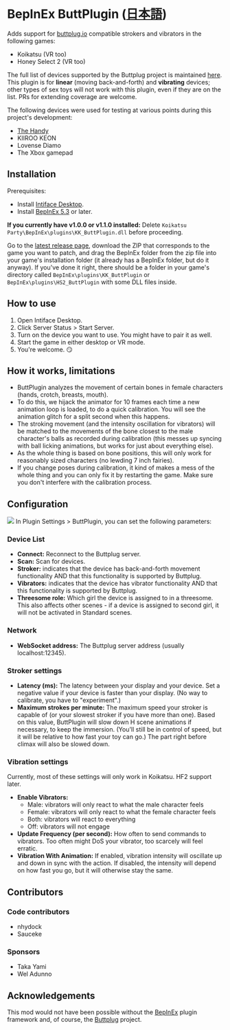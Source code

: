 # BepInEx ButtPlugin ([日本語](マニュアル.md))
Adds support for [buttplug.io](https://buttplug.io/) compatible strokers and vibrators in the following games:
* Koikatsu (VR too)
* Honey Select 2 (VR too)

The full list of devices supported by the Buttplug project is maintained [here](https://iostindex.com/?filter0ButtplugSupport=4). This plugin is for **linear** (moving back-and-forth) and **vibrating** devices; other types of sex toys will not work with this plugin, even if they are on the list. PRs for extending coverage are welcome.

The following devices were used for testing at various points during this project's development:
* [The Handy](https://www.thehandy.com/?ref=saucekebenfield&utm_source=saucekebenfield&utm_medium=affiliate&utm_campaign=The+Handy+Affiliate+program)
* KIIROO KEON
* Lovense Diamo
* The Xbox gamepad

## Installation
Prerequisites:
* Install [Intiface Desktop](https://intiface.com/desktop/).
* Install [BepInEx 5.3](https://github.com/BepInEx/BepInEx/releases) or later.

**If you currently have v1.0.0 or v1.1.0 installed:** Delete ``Koikatsu Party\BepInEx\plugins\KK_ButtPlugin.dll`` before proceeding.

Go to the [latest release page](https://github.com/Sauceke/BepInEx.ButtPlugin/releases), download the ZIP that corresponds to the game you want to patch, and drag the BepInEx folder from the zip file into your game's installation folder (it already has a BepInEx folder, but do it anyway). If you've done it right, there should be a folder in your game's directory called ``BepInEx\plugins\KK_ButtPlugin`` or ``BepInEx\plugins\HS2_ButtPlugin`` with some DLL files inside.

## How to use
1. Open Intiface Desktop.
1. Click Server Status > Start Server.
1. Turn on the device you want to use. You might have to pair it as well.
1. Start the game in either desktop or VR mode.
1. You're welcome. 😏

## How it works, limitations
* ButtPlugin analyzes the movement of certain bones in female characters (hands, crotch, breasts, mouth).
* To do this, we hijack the animator for 10 frames each time a new animation loop is loaded, to do a quick calibration. You will see the animation glitch for a split second when this happens.
* The stroking movement (and the intensity oscillation for vibrators) will be matched to the movements of the bone closest to the male character's balls as recorded during calibration (this messes up syncing with ball licking animations, but works for just about everything else).
* As the whole thing is based on bone positions, this will only work for reasonably sized characters (no lewding 7 inch fairies).
* If you change poses during calibration, it kind of makes a mess of the whole thing and you can only fix it by restarting the game. Make sure you don't interfere with the calibration process.

## Configuration
<img src="https://user-images.githubusercontent.com/76826783/126218961-e75500a1-bff4-4ac5-aa52-80f435461a8b.jpg">
In Plugin Settings > ButtPlugin, you can set the following parameters:

### Device List
* **Connect:** Reconnect to the Buttplug server.
* **Scan:** Scan for devices.
* **Stroker:** indicates that the device has back-and-forth movement functionality AND that this functionality is supported by Buttplug.
* **Vibrators:** indicates that the device has vibrator functionality AND that this functionality is supported by Buttplug.
* **Threesome role:** Which girl the device is assigned to in a threesome. This also affects other scenes - if a device is assigned to second girl, it will not be activated in Standard scenes.

### Network
* **WebSocket address:** The Buttplug server address (usually localhost:12345).

### Stroker settings
* **Latency (ms):** The latency between your display and your device. Set a negative value if your device is faster than your display. (No way to calibrate, you have to "experiment".)
* **Maximum strokes per minute:** The maximum speed your stroker is capable of (or your slowest stroker if you have more than one). Based on this value, ButtPlugin will slow down H scene animations if necessary, to keep the immersion. (You'll still be in control of speed, but it will be relative to how fast your toy can go.) The part right before climax will also be slowed down.

### Vibration settings
Currently, most of these settings will only work in Koikatsu. HF2 support later.
* **Enable Vibrators:**
  * Male: vibrators will only react to what the male character feels
  * Female: vibrators will only react to what the female character feels
  * Both: vibrators will react to everything
  * Off: vibrators will not engage
* **Update Frequency (per second):** How often to send commands to vibrators. Too often might DoS your vibrator, too scarcely will feel erratic.
* **Vibration With Animation:** If enabled, vibration intensity will oscillate up and down in sync with the action. If disabled, the intensity will depend on how fast you go, but it will otherwise stay the same.

## Contributors

### Code contributors
* nhydock
* Sauceke

### Sponsors
* Taka Yami
* Wel Adunno

## Acknowledgements
This mod would not have been possible without the [BepInEx](https://github.com/BepInEx) plugin framework and, of course, the [Buttplug](https://buttplug.io/) project.
